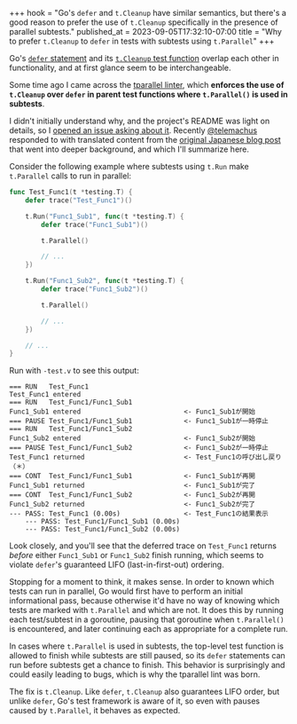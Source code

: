+++
hook = "Go's `defer` and `t.Cleanup` have similar semantics, but there's a good reason to prefer the use of `t.Cleanup` specifically in the presence of parallel subtests."
published_at = 2023-09-05T17:32:10-07:00
title = "Why to prefer `t.Cleanup` to `defer` in tests with subtests using `t.Parallel`"
+++

Go's [`defer` statement](https://go.dev/ref/spec#Defer_statements) and its [`t.Cleanup` test function](https://pkg.go.dev/testing#T.Cleanup) overlap each other in functionality, and at first glance seem to be interchangeable.

Some time ago I came across the [tparallel linter](https://github.com/moricho/tparallel), which **enforces the use of `t.Cleanup` over `defer` in parent test functions where `t.Parallel()` is used in subtests**.

I didn't initially understand why, and the project's README was light on details, so I [opened an issue asking about it](https://github.com/moricho/tparallel/issues/23). Recently [@telemachus](https://github.com/telemachus) responded to with translated content from the [original Japanese blog post](https://engineering.mercari.com/en/blog/entry/20220408-how_to_use_t_parallel/) that went into deeper background, and which I'll summarize here.

Consider the following example where subtests using `t.Run` make `t.Parallel` calls to run in parallel:

``` go
func Test_Func1(t *testing.T) {
    defer trace("Test_Func1")()

    t.Run("Func1_Sub1", func(t *testing.T) {
        defer trace("Func1_Sub1")()

        t.Parallel()

        // ...
    })

    t.Run("Func1_Sub2", func(t *testing.T) {
        defer trace("Func1_Sub2")()

        t.Parallel()

        // ...
    })

    // ...
}
```

Run with `-test.v` to see this output:

```
=== RUN   Test_Func1
Test_Func1 entered
=== RUN   Test_Func1/Func1_Sub1
Func1_Sub1 entered                          <- Func1_Sub1が開始
=== PAUSE Test_Func1/Func1_Sub1             <- Func1_Sub1が一時停止
=== RUN   Test_Func1/Func1_Sub2
Func1_Sub2 entered                          <- Func1_Sub2が開始
=== PAUSE Test_Func1/Func1_Sub2             <- Func1_Sub2が一時停止
Test_Func1 returned                         <- Test_Func1の呼び出し戻り（＊）
=== CONT  Test_Func1/Func1_Sub1             <- Func1_Sub1が再開
Func1_Sub1 returned                         <- Func1_Sub1が完了
=== CONT  Test_Func1/Func1_Sub2             <- Func1_Sub2が再開
Func1_Sub2 returned                         <- Func1_Sub2が完了
--- PASS: Test_Func1 (0.00s)                <- Test_Func1の結果表示
    --- PASS: Test_Func1/Func1_Sub1 (0.00s)
    --- PASS: Test_Func1/Func1_Sub2 (0.00s)
```

Look closely, and you'll see that the deferred trace on `Test_Func1` returns _before_ either `Func1_Sub1` or `Func1_Sub2` finish running, which seems to violate `defer`'s guaranteed LIFO (last-in-first-out) ordering.

Stopping for a moment to think, it makes sense. In order to known which tests can run in parallel, Go would first have to perform an initial informational pass, because otherwise it'd have no way of knowing which tests are marked with `t.Parallel` and which are not. It does this by running each test/subtest in a goroutine, pausing that goroutine when `t.Parallel()` is encountered, and later continuing each as appropriate for a complete run.

In cases where `t.Parallel` is used in subtests, the top-level test function is allowed to finish while subtests are still paused, so its `defer` statements can run before subtests get a chance to finish. This behavior is surprisingly and could easily leading to bugs, which is why the tparallel lint was born.

The fix is `t.Cleanup`. Like `defer`, `t.Cleanup` also guarantees LIFO order, but unlike `defer`, Go's test framework is aware of it, so even with pauses caused by `t.Parallel`, it behaves as expected.
